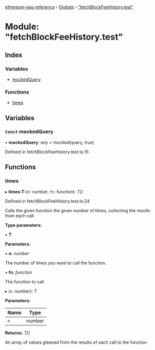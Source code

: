 [ethereum-gas-reference](../README.md) › [Globals](../globals.md) › ["fetchBlockFeeHistory.test"](_fetchblockfeehistory_test_.md)

# Module: "fetchBlockFeeHistory.test"

## Index

### Variables

* [mockedQuery](_fetchblockfeehistory_test_.md#const-mockedquery)

### Functions

* [times](_fetchblockfeehistory_test_.md#times)

## Variables

### `Const` mockedQuery

• **mockedQuery**: *any* = mocked(query, true)

Defined in fetchBlockFeeHistory.test.ts:15

## Functions

###  times

▸ **times**‹**T**›(`n`: number, `fn`: function): *T[]*

Defined in fetchBlockFeeHistory.test.ts:24

Calls the given function the given number of times, collecting the results from each call.

**Type parameters:**

▪ **T**

**Parameters:**

▪ **n**: *number*

The number of times you want to call the function.

▪ **fn**: *function*

The function to call.

▸ (`n`: number): *T*

**Parameters:**

Name | Type |
------ | ------ |
`n` | number |

**Returns:** *T[]*

An array of values gleaned from the results of each call to the function.
